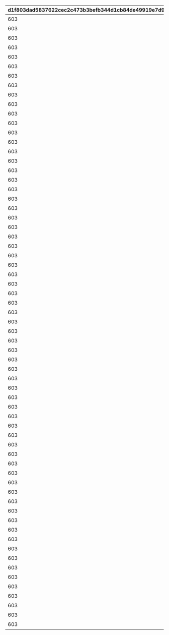 |d1f803dad5837622cec2c473b3befb344d1cb84de49919e7d9da44c22657443b|d9c93587a8fed50dd2647a4c124136a2b79f99c99c5432e95bdfa9fbb9ac3c9f|9e295915fc50db1adcd67ce2aba079a9b400f2e7810760160da6b0d830b3f144|4f2ae5753e6e66816717bd4072a4f6b59dc09eb2d6386ced450af0b69952cd70|406c609808e70140c8aab2f897c2168ac515faa5c39a17ffeaa9fe2c1d162ee8|4c5d14c6a24a8ab345142c9f854d61576ad4c3bab88824577e246051bb3f88cb|bda0758fa59995c053a2744ae9008c1be28efa309c23276429f241d20d611efd|c9bc2f3e0a74541b3dd9bdb0dbd280e59390e9a49a4e1f816f40d0cc20711d0c|a97545f3d2227a347b179c754b29cf7f06e99c563903ea908884568d089bc69f|c90a4134ac32ced9e1ffdffa1e8134532a621ddbf3b974894de50452d65f6f64|29bdff9c2f5cff470b352f473f899489964f7d6fc96d852c89fbc6ac879d529f|4795ee7344784733537a1b9b257379740b075e83139641bbf77d0415e3375045|c858fb42257d8ae36d0b43e907033ca910d47648798dcf2b1ec6e03acc8b9327|750bc47b67d02bb74d8a727f27865dcc4b6b606fc23dbea495a9964755c0105b|4193265ff27a8ac325c2ec6e26693d9076680163e2a620ed1897f12b2c64e2e8|
| --- | --- | --- | --- | --- | --- | --- | --- | --- | --- | --- | --- | --- | --- | --- |
|603|0|2015/04/01 15:00:00|スペシャルダンジョンを1回登頂しよう|32001|32001001|3200101|1st Round Clear！|0|1004110|1|80001|2030/04/01 14:59:59|1|0|
|603|0|2015/04/01 15:00:00|スペシャルダンジョンを2回登頂しよう|32001|32001002|3200102|2nd Round Clear！|0|1004110|1|80001|2030/04/01 14:59:59|2|0|
|603|0|2015/04/01 15:00:00|スペシャルダンジョンを3回登頂しよう|32001|32001003|3200103|3rd Round Clear！|0|1004110|1|80001|2030/04/01 14:59:59|3|0|
|603|0|2015/04/01 15:00:00|スペシャルダンジョンを4回登頂しよう|32001|32001004|3200104|4th Round Clear！|0|1004110|1|80001|2030/04/01 14:59:59|4|0|
|603|0|2015/04/01 15:00:00|スペシャルダンジョンを5回登頂しよう|32001|32001005|3200105|CONQUEST！|0|1004110|1|80001|2030/04/01 14:59:59|5|0|
|603|0|2015/04/01 15:00:00|スペシャルダンジョンを1回登頂しよう|32002|32001001|3200201|1st Round Clear！|0|1004110|1|80001|2030/04/01 14:59:59|1|0|
|603|0|2015/04/01 15:00:00|スペシャルダンジョンを2回登頂しよう|32002|32001002|3200202|2nd Round Clear！|0|1004110|1|80001|2030/04/01 14:59:59|2|0|
|603|0|2015/04/01 15:00:00|スペシャルダンジョンを3回登頂しよう|32002|32001003|3200203|3rd Round Clear！|0|1004110|1|80001|2030/04/01 14:59:59|3|0|
|603|0|2015/04/01 15:00:00|スペシャルダンジョンを4回登頂しよう|32002|32001004|3200204|4th Round Clear！|0|1004110|1|80001|2030/04/01 14:59:59|4|0|
|603|0|2015/04/01 15:00:00|スペシャルダンジョンを5回登頂しよう|32002|32001005|3200205|CONQUEST！|0|1004110|1|80001|2030/04/01 14:59:59|5|0|
|603|0|2015/04/01 15:00:00|スペシャルダンジョンを1回登頂しよう|32003|32001001|3200301|1st Round Clear！|0|1004110|1|80001|2030/04/01 14:59:59|1|0|
|603|0|2015/04/01 15:00:00|スペシャルダンジョンを2回登頂しよう|32003|32001002|3200302|2nd Round Clear！|0|1004110|1|80001|2030/04/01 14:59:59|2|0|
|603|0|2015/04/01 15:00:00|スペシャルダンジョンを3回登頂しよう|32003|32001003|3200303|3rd Round Clear！|0|1004110|1|80001|2030/04/01 14:59:59|3|0|
|603|0|2015/04/01 15:00:00|スペシャルダンジョンを4回登頂しよう|32003|32001004|3200304|4th Round Clear！|0|1004110|1|80001|2030/04/01 14:59:59|4|0|
|603|0|2015/04/01 15:00:00|スペシャルダンジョンを5回登頂しよう|32003|32001005|3200305|CONQUEST！|0|1004110|1|80001|2030/04/01 14:59:59|5|0|
|603|0|2015/04/01 15:00:00|スペシャルダンジョンを1回登頂しよう|32004|32001001|3200401|1st Round Clear！|0|1004110|1|80001|2030/04/01 14:59:59|1|0|
|603|0|2015/04/01 15:00:00|スペシャルダンジョンを2回登頂しよう|32004|32001002|3200402|2nd Round Clear！|0|1004110|1|80001|2030/04/01 14:59:59|2|0|
|603|0|2015/04/01 15:00:00|スペシャルダンジョンを3回登頂しよう|32004|32001003|3200403|3rd Round Clear！|0|1004110|1|80001|2030/04/01 14:59:59|3|0|
|603|0|2015/04/01 15:00:00|スペシャルダンジョンを4回登頂しよう|32004|32001004|3200404|4th Round Clear！|0|1004110|1|80001|2030/04/01 14:59:59|4|0|
|603|0|2015/04/01 15:00:00|スペシャルダンジョンを5回登頂しよう|32004|32001005|3200405|CONQUEST！|0|1004110|1|80001|2030/04/01 14:59:59|5|0|
|603|0|2015/04/01 15:00:00|スペシャルダンジョンを1回登頂しよう|32005|32001001|3200501|1st Round Clear！|0|1004110|1|80001|2030/04/01 14:59:59|1|0|
|603|0|2015/04/01 15:00:00|スペシャルダンジョンを2回登頂しよう|32005|32001002|3200502|2nd Round Clear！|0|1004110|1|80001|2030/04/01 14:59:59|2|0|
|603|0|2015/04/01 15:00:00|スペシャルダンジョンを3回登頂しよう|32005|32001003|3200503|3rd Round Clear！|0|1004110|1|80001|2030/04/01 14:59:59|3|0|
|603|0|2015/04/01 15:00:00|スペシャルダンジョンを4回登頂しよう|32005|32001004|3200504|4th Round Clear！|0|1004110|1|80001|2030/04/01 14:59:59|4|0|
|603|0|2015/04/01 15:00:00|スペシャルダンジョンを5回登頂しよう|32005|32001005|3200505|CONQUEST！|0|1004110|1|80001|2030/04/01 14:59:59|5|0|
|603|0|2015/04/01 15:00:00|スペシャルダンジョンを1回登頂しよう|32006|32001001|3200601|1st Round Clear！|0|1004110|1|80001|2030/04/01 14:59:59|1|0|
|603|0|2015/04/01 15:00:00|スペシャルダンジョンを2回登頂しよう|32006|32001002|3200602|2nd Round Clear！|0|1004110|1|80001|2030/04/01 14:59:59|2|0|
|603|0|2015/04/01 15:00:00|スペシャルダンジョンを3回登頂しよう|32006|32001003|3200603|3rd Round Clear！|0|1004110|1|80001|2030/04/01 14:59:59|3|0|
|603|0|2015/04/01 15:00:00|スペシャルダンジョンを4回登頂しよう|32006|32001004|3200604|4th Round Clear！|0|1004110|1|80001|2030/04/01 14:59:59|4|0|
|603|0|2015/04/01 15:00:00|スペシャルダンジョンを5回登頂しよう|32006|32001005|3200605|CONQUEST！|0|1004110|1|80001|2030/04/01 14:59:59|5|0|
|603|0|2015/04/01 15:00:00|スペシャルダンジョンを1回登頂しよう|32007|32001001|3200701|1st Round Clear！|0|1004110|1|80001|2030/04/01 14:59:59|1|0|
|603|0|2015/04/01 15:00:00|スペシャルダンジョンを2回登頂しよう|32007|32001002|3200702|2nd Round Clear！|0|1004110|1|80001|2030/04/01 14:59:59|2|0|
|603|0|2015/04/01 15:00:00|スペシャルダンジョンを3回登頂しよう|32007|32001003|3200703|3rd Round Clear！|0|1004110|1|80001|2030/04/01 14:59:59|3|0|
|603|0|2015/04/01 15:00:00|スペシャルダンジョンを4回登頂しよう|32007|32001004|3200704|4th Round Clear！|0|1004110|1|80001|2030/04/01 14:59:59|4|0|
|603|0|2015/04/01 15:00:00|スペシャルダンジョンを5回登頂しよう|32007|32001005|3200705|CONQUEST！|0|1004110|1|80001|2030/04/01 14:59:59|5|0|
|603|0|2015/04/01 15:00:00|スペシャルダンジョンを1回登頂しよう|32008|32001001|3200801|1st Round Clear！|0|1004110|1|80001|2030/04/01 14:59:59|1|0|
|603|0|2015/04/01 15:00:00|スペシャルダンジョンを2回登頂しよう|32008|32001002|3200802|2nd Round Clear！|0|1004110|1|80001|2030/04/01 14:59:59|2|0|
|603|0|2015/04/01 15:00:00|スペシャルダンジョンを3回登頂しよう|32008|32001003|3200803|3rd Round Clear！|0|1004110|1|80001|2030/04/01 14:59:59|3|0|
|603|0|2015/04/01 15:00:00|スペシャルダンジョンを4回登頂しよう|32008|32001004|3200804|4th Round Clear！|0|1004110|1|80001|2030/04/01 14:59:59|4|0|
|603|0|2015/04/01 15:00:00|スペシャルダンジョンを5回登頂しよう|32008|32001005|3200805|CONQUEST！|0|1004110|1|80001|2030/04/01 14:59:59|5|0|
|603|0|2015/04/01 15:00:00|スペシャルダンジョンを1回登頂しよう|32009|32001001|3200901|1st Round Clear！|0|1004110|1|80001|2030/04/01 14:59:59|1|0|
|603|0|2015/04/01 15:00:00|スペシャルダンジョンを2回登頂しよう|32009|32001002|3200902|2nd Round Clear！|0|1004110|1|80001|2030/04/01 14:59:59|2|0|
|603|0|2015/04/01 15:00:00|スペシャルダンジョンを3回登頂しよう|32009|32001003|3200903|3rd Round Clear！|0|1004110|1|80001|2030/04/01 14:59:59|3|0|
|603|0|2015/04/01 15:00:00|スペシャルダンジョンを4回登頂しよう|32009|32001004|3200904|4th Round Clear！|0|1004110|1|80001|2030/04/01 14:59:59|4|0|
|603|0|2015/04/01 15:00:00|スペシャルダンジョンを5回登頂しよう|32009|32001005|3200905|CONQUEST！|0|1004110|1|80001|2030/04/01 14:59:59|5|0|
|603|0|2015/04/01 15:00:00|スペシャルダンジョンを1回登頂しよう|32010|32001001|3201001|1st Round Clear！|0|1004110|1|80001|2030/04/01 14:59:59|1|0|
|603|0|2015/04/01 15:00:00|スペシャルダンジョンを2回登頂しよう|32010|32001002|3201002|2nd Round Clear！|0|1004110|1|80001|2030/04/01 14:59:59|2|0|
|603|0|2015/04/01 15:00:00|スペシャルダンジョンを3回登頂しよう|32010|32001003|3201003|3rd Round Clear！|0|1004110|1|80001|2030/04/01 14:59:59|3|0|
|603|0|2015/04/01 15:00:00|スペシャルダンジョンを4回登頂しよう|32010|32001004|3201004|4th Round Clear！|0|1004110|1|80001|2030/04/01 14:59:59|4|0|
|603|0|2015/04/01 15:00:00|スペシャルダンジョンを5回登頂しよう|32010|32001005|3201005|CONQUEST！|0|1004110|1|80001|2030/04/01 14:59:59|5|0|
|603|0|2015/04/01 15:00:00|スペシャルダンジョンを1回登頂しよう|32011|32001001|3201101|1st Round Clear！|0|1004110|1|80001|2030/04/01 14:59:59|1|0|
|603|0|2015/04/01 15:00:00|スペシャルダンジョンを2回登頂しよう|32011|32001002|3201102|2nd Round Clear！|0|1004110|1|80001|2030/04/01 14:59:59|2|0|
|603|0|2015/04/01 15:00:00|スペシャルダンジョンを3回登頂しよう|32011|32001003|3201103|3rd Round Clear！|0|1004110|1|80001|2030/04/01 14:59:59|3|0|
|603|0|2015/04/01 15:00:00|スペシャルダンジョンを4回登頂しよう|32011|32001004|3201104|4th Round Clear！|0|1004110|1|80001|2030/04/01 14:59:59|4|0|
|603|0|2015/04/01 15:00:00|スペシャルダンジョンを5回登頂しよう|32011|32001005|3201105|CONQUEST！|0|1004110|1|80001|2030/04/01 14:59:59|5|0|
|603|0|2015/04/01 15:00:00|スペシャルダンジョンを1回登頂しよう|32012|32001001|3201201|1st Round Clear！|0|1004110|1|80001|2030/04/01 14:59:59|1|0|
|603|0|2015/04/01 15:00:00|スペシャルダンジョンを2回登頂しよう|32012|32001002|3201202|2nd Round Clear！|0|1004110|1|80001|2030/04/01 14:59:59|2|0|
|603|0|2015/04/01 15:00:00|スペシャルダンジョンを3回登頂しよう|32012|32001003|3201203|3rd Round Clear！|0|1004110|1|80001|2030/04/01 14:59:59|3|0|
|603|0|2015/04/01 15:00:00|スペシャルダンジョンを4回登頂しよう|32012|32001004|3201204|4th Round Clear！|0|1004110|1|80001|2030/04/01 14:59:59|4|0|
|603|0|2015/04/01 15:00:00|スペシャルダンジョンを5回登頂しよう|32012|32001005|3201205|CONQUEST！|0|1004110|1|80001|2030/04/01 14:59:59|5|0|
|603|0|2015/04/01 15:00:00|スペシャルダンジョンを1回登頂しよう|32013|32001001|3201301|1st Round Clear！|0|1004110|1|80001|2030/04/01 14:59:59|1|0|
|603|0|2015/04/01 15:00:00|スペシャルダンジョンを2回登頂しよう|32013|32001002|3201302|2nd Round Clear！|0|1004110|1|80001|2030/04/01 14:59:59|2|0|
|603|0|2015/04/01 15:00:00|スペシャルダンジョンを3回登頂しよう|32013|32001003|3201303|3rd Round Clear！|0|1004110|1|80001|2030/04/01 14:59:59|3|0|
|603|0|2015/04/01 15:00:00|スペシャルダンジョンを4回登頂しよう|32013|32001004|3201304|4th Round Clear！|0|1004110|1|80001|2030/04/01 14:59:59|4|0|
|603|0|2015/04/01 15:00:00|スペシャルダンジョンを5回登頂しよう|32013|32001005|3201305|CONQUEST！|0|1004110|1|80001|2030/04/01 14:59:59|5|0|